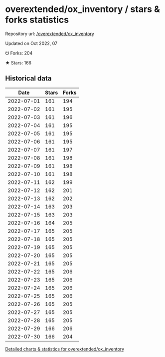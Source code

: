 # overextended/ox_inventory / stars & forks statistics

Repository url: [/overextended/ox_inventory](https://github.com/overextended/ox_inventory)

Updated on Oct 2022, 07

☋ Forks: 204

★ Stars: 166

## Historical data
| Date | Stars | Forks |
|------|-------|-------|
| 2022-07-01 | 161 | 194 | 
| 2022-07-02 | 161 | 195 | 
| 2022-07-03 | 161 | 196 | 
| 2022-07-04 | 161 | 195 | 
| 2022-07-05 | 161 | 195 | 
| 2022-07-06 | 161 | 195 | 
| 2022-07-07 | 161 | 197 | 
| 2022-07-08 | 161 | 198 | 
| 2022-07-09 | 161 | 198 | 
| 2022-07-10 | 161 | 198 | 
| 2022-07-11 | 162 | 199 | 
| 2022-07-12 | 162 | 201 | 
| 2022-07-13 | 162 | 202 | 
| 2022-07-14 | 163 | 203 | 
| 2022-07-15 | 163 | 203 | 
| 2022-07-16 | 164 | 205 | 
| 2022-07-17 | 165 | 205 | 
| 2022-07-18 | 165 | 205 | 
| 2022-07-19 | 165 | 205 | 
| 2022-07-20 | 165 | 205 | 
| 2022-07-21 | 165 | 205 | 
| 2022-07-22 | 165 | 206 | 
| 2022-07-23 | 165 | 206 | 
| 2022-07-24 | 165 | 206 | 
| 2022-07-25 | 165 | 206 | 
| 2022-07-26 | 165 | 205 | 
| 2022-07-27 | 165 | 205 | 
| 2022-07-28 | 165 | 205 | 
| 2022-07-29 | 166 | 206 | 
| 2022-07-30 | 166 | 204 | 


[Detailed charts & statistics for overextended/ox_inventory](https://reviewgithub.com/rep/overextended/ox_inventory)
